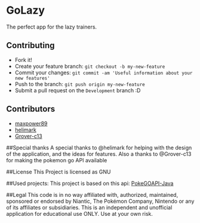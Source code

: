 # GoLazy
The perfect app for the lazy trainers.


## Contributing
  - Fork it!
  - Create your feature branch: `git checkout -b my-new-feature`
  - Commit your changes: `git commit -am 'Useful information about your new features'`
  - Push to the branch: `git push origin my-new-feature`
  - Submit a pull request on the `Development` branch :D

## Contributors
  - [maxpower89](https://github.com/maxpower89/)
  - [helimark](https://github.com/helimark)
  - [Grover-c13](https://github.com/Grover-c13/)


##Special thanks
A special thanks to @helimark for helping with the design of the application, and the ideas for features.  Also a thanks to @Grover-c13 for making the pokemon go API available


##License
This Project is licensed as GNU

##Used projects:
This project is based on this api: [PokeGOAPI-Java](https://github.com/Grover-c13/PokeGOAPI-Java)

##Legal
This code is in no way affiliated with, authorized, maintained, sponsored or endorsed by Niantic, The Pokémon Company, Nintendo or any of its affiliates or subsidiaries. This is an independent and unofficial application for educational use ONLY. Use at your own risk.
